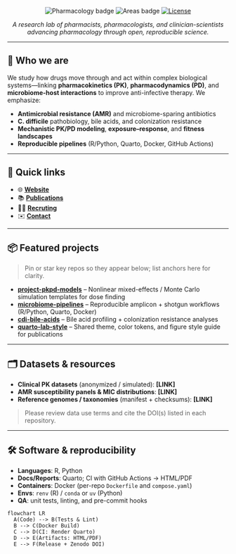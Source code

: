 <!-- .github/profile/README.md -->

<p align="center">
  <img src="https://img.shields.io/badge/Discipline-Pharmacology-informational" alt="Pharmacology badge">
  <img src="https://img.shields.io/badge/Areas-AMR%20%7C%20Microbiome%20%7C%20C._difficile-orange" alt="Areas badge">
  <a href="[LICENSE_URL]"><img alt="License" src="https://img.shields.io/badge/License-MIT-blue.svg"></a>
</p>

<p align="center"><em>A research lab of pharmacists, pharmacologists, and clinician-scientists advancing pharmacology through open, reproducible science.</em></p>

---

## 👋 Who we are
We study how drugs move through and act within complex biological systems—linking **pharmacokinetics (PK)**, **pharmacodynamics (PD)**, and **microbiome-host interactions** to improve anti-infective therapy. 
We emphasize:
- **Antimicrobial resistance (AMR)** and microbiome-sparing antibiotics 
- **C. difficile** pathobiology, bile acids, and colonization resistance  
- **Mechanistic PK/PD modeling**, **exposure–response**, and **fitness landscapes**  
- **Reproducible pipelines** (R/Python, Quarto, Docker, GitHub Actions)

---

## 🔗 Quick links
- 🌐 **[Website](https://mcphersonlab.github.io)**
- 📚 **[Publications](https://mcphersonlab.github.io/publications/)**
- 🧑‍💻 **[Recruting](https://mcphersonlab.github.io/people/join.html)**
- ✉️ **[Contact](mailto:jacobmcpherson@utexas.edu;jkmcpherson@uh.edu;jacob@jacobkmcpherson.com)**

---

## 📦 Featured projects
> Pin or star key repos so they appear below; list anchors here for clarity.

- **[project-pkpd-models](https://github.com/ORG_OR_USER/project-pkpd-models)** – Nonlinear mixed-effects / Monte Carlo simulation templates for dose finding  
- **[microbiome-pipelines](https://github.com/ORG_OR_USER/microbiome-pipelines)** – Reproducible amplicon + shotgun workflows (R/Python, Quarto, Docker)  
- **[cdi-bile-acids](https://github.com/ORG_OR_USER/cdi-bile-acids)** – Bile acid profiling + colonization resistance analyses  
- **[quarto-lab-style](https://github.com/ORG_OR_USER/quarto-lab-style)** – Shared theme, color tokens, and figure style guide for publications

---

## 🗂️ Datasets & resources
- **Clinical PK datasets** (anonymized / simulated): **[LINK]**  
- **AMR susceptibility panels & MIC distributions**: **[LINK]**  
- **Reference genomes / taxonomies** (manifest + checksums): **[LINK]**

> Please review data use terms and cite the DOI(s) listed in each repository.

---

## 🛠️ Software & reproducibility
- **Languages**: R, Python  
- **Docs/Reports**: Quarto; CI with GitHub Actions → HTML/PDF  
- **Containers**: Docker (per-repo `Dockerfile` and `compose.yaml`)  
- **Envs**: `renv` (R) / `conda` or `uv` (Python)  
- **QA**: unit tests, linting, and pre-commit hooks

```mermaid
flowchart LR
  A(Code) --> B(Tests & Lint)
  B --> C(Docker Build)
  C --> D(CI: Render Quarto)
  D --> E(Artifacts: HTML/PDF)
  E --> F(Release + Zenodo DOI)
